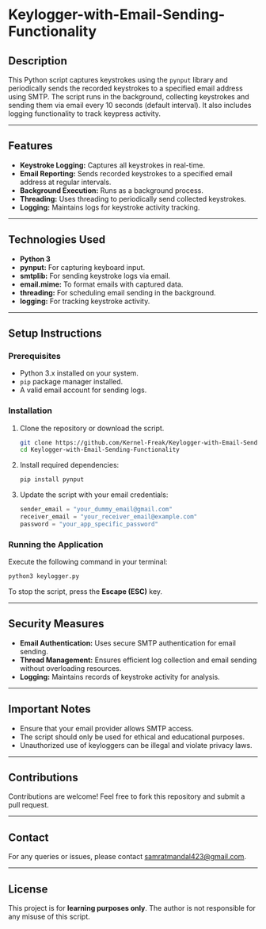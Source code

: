 # Keylogger-with-Email-Sending-Functionality

## Description
This Python script captures keystrokes using the `pynput` library and periodically sends the recorded keystrokes to a specified email address using SMTP. The script runs in the background, collecting keystrokes and sending them via email every 10 seconds (default interval). It also includes logging functionality to track keypress activity.

---
## Features
- **Keystroke Logging:** Captures all keystrokes in real-time.
- **Email Reporting:** Sends recorded keystrokes to a specified email address at regular intervals.
- **Background Execution:** Runs as a background process.
- **Threading:** Uses threading to periodically send collected keystrokes.
- **Logging:** Maintains logs for keystroke activity tracking.

---
## Technologies Used
- **Python 3**
- **pynput:** For capturing keyboard input.
- **smtplib:** For sending keystroke logs via email.
- **email.mime:** To format emails with captured data.
- **threading:** For scheduling email sending in the background.
- **logging:** For tracking keystroke activity.

---
## Setup Instructions

### Prerequisites
- Python 3.x installed on your system.
- `pip` package manager installed.
- A valid email account for sending logs.

### Installation
1. Clone the repository or download the script.
   ```sh
   git clone https://github.com/Kernel-Freak/Keylogger-with-Email-Sending-Functionality
   cd Keylogger-with-Email-Sending-Functionality
   ```
2. Install required dependencies:
   ```sh
   pip install pynput
   ```
3. Update the script with your email credentials:
   ```python
   sender_email = "your_dummy_email@gmail.com"
   receiver_email = "your_receiver_email@example.com"
   password = "your_app_specific_password"
   ```

### Running the Application
Execute the following command in your terminal:
```sh
python3 keylogger.py
```
To stop the script, press the **Escape (ESC)** key.

---
## Security Measures
- **Email Authentication:** Uses secure SMTP authentication for email sending.
- **Thread Management:** Ensures efficient log collection and email sending without overloading resources.
- **Logging:** Maintains records of keystroke activity for analysis.

---
## Important Notes
- Ensure that your email provider allows SMTP access.
- The script should only be used for ethical and educational purposes.
- Unauthorized use of keyloggers can be illegal and violate privacy laws.

---
## Contributions
Contributions are welcome! Feel free to fork this repository and submit a pull request.

---
## Contact
For any queries or issues, please contact samratmandal423@gmail.com.

---
## License
This project is for **learning purposes only**. The author is not responsible for any misuse of this script.



